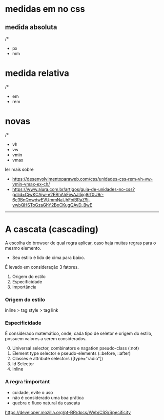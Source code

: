 # medidas em no css
## medida absoluta
/*
* px
* mm

# medida relativa
/*
* em 
* rem 

# novas
/*
* vh 
* vw
* vmin
* vmax


ler mais sobre 
* https://desenvolvimentoparaweb.com/css/unidades-css-rem-vh-vw-vmin-vmax-ex-ch/
* https://www.alura.com.br/artigos/guia-de-unidades-no-css?gclid=CjwKCAjw-e2EBhAhEiwAJI5jg8rf0U9r-6e3BnQowdwEVUmmNaUhFoiBRaZ9j-ywbQHSToGzaGhY2BoCKugQAvD_BwE


*********************************

# A cascata (cascading)
A escolha do browser de qual regra aplicar, caso haja muitas regras para o mesmo elemento.
* Seu estilo é lido de cima para baixo.

É levado em consideração 3 fatores.

1. Origem do estilo
2. Especificidade
3. Importância

### Origem do estilo
inline > tag style > tag link

### Especificidade
É considerado matemático, onde, cada tipo de seletor e origem do estilo, possuem valores a serem considerados.

0. Universal selector, combinators e nagation pseudo-class (:not)
1. Element type selector e pseudo-elements (::before, ::after)
10. Classes e attribute selectors ([type="radio"])
100. Id Selector
1000. Inline

### A regra !important
* cuidade, evite o uso
* não é considerado uma boa prática
* quebra o fluxo natural da cascata

https://developer.mozilla.org/pt-BR/docs/Web/CSS/Specificity